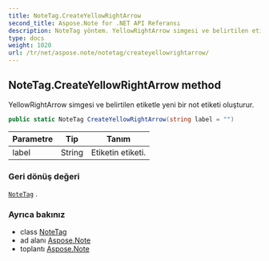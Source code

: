 ```yaml
---
title: NoteTag.CreateYellowRightArrow
second_title: Aspose.Note for .NET API Referansı
description: NoteTag yöntem. YellowRightArrow simgesi ve belirtilen etiketle yeni bir not etiketi oluşturur.
type: docs
weight: 1020
url: /tr/net/aspose.note/notetag/createyellowrightarrow/
---
```

## NoteTag.CreateYellowRightArrow method

YellowRightArrow simgesi ve belirtilen etiketle yeni bir not etiketi oluşturur.

```csharp
public static NoteTag CreateYellowRightArrow(string label = "")
```

| Parametre | Tip | Tanım |
| --- | --- | --- |
| label | String | Etiketin etiketi. |

### Geri dönüş değeri

[`NoteTag`](../) .

### Ayrıca bakınız

* class [NoteTag](../)
* ad alanı [Aspose.Note](../../notetag/)
* toplantı [Aspose.Note](../../../)


